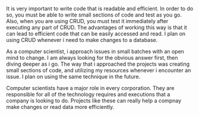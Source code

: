 It is very important to write code that is readable and efficient. In order to do so, you must be able to write small sections of code and test as you go. Also, when you are using CRUD, you must test it immediately after executing any part of CRUD. The advantages of working this way is that it can lead to efficient code that can be easily accessed and read. I plan on using CRUD whenever i need to make changes to a database. 

As a computer scientist, i approach issues in small batches with an open mind to change. I am always looking for the obvious answer first, then diving deeper as i go. The way that i approached the projects was creating small sections of code, and utilizing my resources whenever i encounter an issue. I plan on using the same technique in the future. 

Computer scientists have a major role in every corporation. They are responsible for all of the technology requires and executions that a company is looking to do. Projects like these can really help a compnay make changes or read data more efficiently. 
